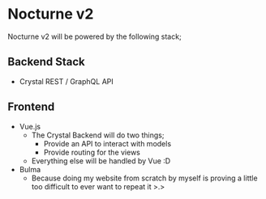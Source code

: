 # Nocturne v2
Nocturne v2 will be powered by the following stack;

## Backend Stack
- Crystal REST / GraphQL API

## Frontend
- Vue.js
    - The Crystal Backend will do two things;
        - Provide an API to interact with models
        - Provide routing for the views
    - Everything else will be handled by Vue :D
- Bulma
    - Because doing my website from scratch by myself is proving a little too difficult to ever want to repeat it >.>
